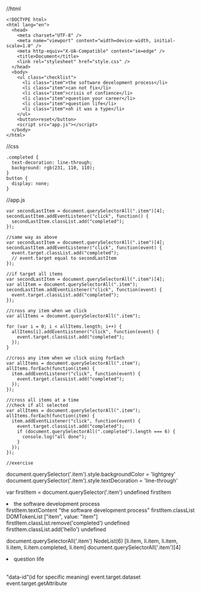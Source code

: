 //html
```
<!DOCTYPE html>
<html lang="en">
  <head>
    <meta charset="UTF-8" />
    <meta name="viewport" content="width=device-width, initial-scale=1.0" />
    <meta http-equiv="X-UA-Compatible" content="ie=edge" />
    <title>Document</title>
    <link rel="stylesheet" href="style.css" />
  </head>
  <body>
    <ul class="checklist">
      <li class="item">the software development process</li>
      <li class="item">can not fix</li>
      <li class="item">crisis of confience</li>
      <li class="item">question your career</li>
      <li class="item">question life</li>
      <li class="item">oh it was a type</li>
    </ul>
    <button>reset</button>
    <script src="app.js"></script>
  </body>
</html>
```

//css
```
.completed {
  text-decoration: line-through;
  background: rgb(231, 110, 110);
}
button {
  display: none;
}

```

//app.js
```
var secondLastItem = document.querySelectorAll(".item")[4];
secondLastItem.addEventListener("click", function() {
  secondLastItem.classList.add("completed");
});

//same way as above
var secondLastItem = document.querySelectorAll(".item")[4];
secondLastItem.addEventListener("click", function(event) {
  event.target.classList.add("completed");
  // event.target equal to secondLastItem
});

//if target all items
var secondLastItem = document.querySelectorAll(".item")[4];
var allItem = document.querySelectorAll(".item");
secondLastItem.addEventListener("click", function(event) {
  event.target.classList.add("completed");
});

//cross any item when we click
var allItems = document.querySelectorAll(".item");

for (var i = 0; i < allItems.length; i++) {
  allItems[i].addEventListener("click", function(event) {
    event.target.classList.add("completed");
  });
}

//cross any item when we click using forEach
var allItems = document.querySelectorAll(".item");
allItems.forEach(function(item) {
  item.addEventListener("click", function(event) {
    event.target.classList.add("completed");
  });
});

//cross all items at a time
//check if all selected
var allItems = document.querySelectorAll(".item");
allItems.forEach(function(item) {
  item.addEventListener("click", function(event) {
    event.target.classList.add("completed");
    if (document.querySelectorAll(".completed").length === 6) {
      console.log("all done");
    }
  });
});
```

```
//exercise
```
document.querySelector('.item').style.backgroundColor = 'lightgrey'
document.querySelector('.item').style.textDecoration = 'line-through'

var firstItem = document.querySelector('.item')
undefined
firstItem
<li class=​"item">​the software development process​</li>​
firstItem.textContent
"the software development process"
firstItem.classList
DOMTokenList ["item", value: "item"]
firstItem.classList.remove('completed')
undefined
firstItem.classList.add('hello')
undefined

document.querySelectorAll('.item')
NodeList(6) [li.item, li.item, li.item, li.item, li.item.completed, li.item]
document.querySelectorAll('.item')[4]
<li class=​"item completed" style=​"text-decoration:​ line-through;​ background-color:​ lightgrey;​">​question life​</li>​

"data-id"(id for specific meaning)
event.target.dataset
event.target.getAttribute
```
